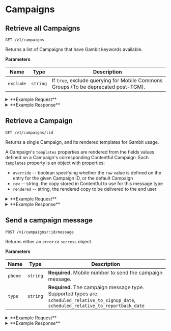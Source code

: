 # Campaigns

## Retrieve all Campaigns

```
GET /v1/campaigns
```

Returns a list of Campaigns that have Gambit keywords available.


**Parameters**

Name | Type | Description
--- | --- | ---
`exclude` | `string` | If `true`, exclude querying for Mobile Commons Groups (To be deprecated post-TGM).

<details><summary>**Example Request**</summary><p>

```
curl http://localhost:5000/v1/campaigns?exclude=true \
  -H "Accept: application/json" \
  -H "Content-Type: application/json" \
```

</p></details>

<details><summary>**Example Response**</summary><p>

```
  "data": [
    {
      "id": 2710,
      "title": "#SuperStressFace",
      "status": "active",
      "keywords": [
        "STRESSBOT"
      ]
    },
    {
      "id": 1524,
      "title": "Bubble Breaks",
      "status": "active",
      "keywords": [
        "BUBBLEBOT"
      ]
    },
    {
      "id": 6620,
      "title": "Dunk You Very Much",
      "status": "active",
      "keywords": [
        "DUNKBOT",
        "DUNKINTIME"
      ]
    },
  ]
```

</p></details>

## Retrieve a Campaign

```
GET /v1/campaigns/:id
```

Returns a single Campaign, and its rendered templates for Gambit usage.

A Campaign's `templates` properties are rendered from the fields values defined on a Campaign's corresponding Contentful Campaign. Each `templates` property is an object with properties:

* `override` -- boolean specifying whether the `raw` value is defined on the entry for the
given Campaign ID, or the default Campaign
* `raw` -- string, the copy stored in Contentful to use for this message type
* `rendered` -- string, the rendered copy to be delivered to the end user

<details><summary>**Example Request**</summary><p>

```
curl http://localhost:5000/v1/campaigns/7483 \
     -H "Accept: application/json" \
     -H "Content-Type: application/json" \
```

</p></details>
<details><summary>**Example Response**</summary><p>

```
{
  "data": {
    "id": 7483,
    "title": "Rinse, Recycle, Repeat",
    "tagline": "Make a recycling bin to make it easier to recycle empty beauty products.",
    "status": "active",
    "currentCampaignRun": {
      "id": 7549
    },
    "reportbackInfo": {
      "confirmationMessage": "Thanks for helping to keep #empties out of landfills! You'll receive an email shortly with a free shipping label so you can send your empties to TerraCycle to be upcycled.",
      "noun": "bins",
      "verb": "decorated"
    },
    "facts": {
      "problem": "Nearly half of Americans don’t regularly recycle their beauty and personal care products. That’s a major reason these items account for a significant amount of landfill waste."
    },
    "templates": {
      "gambitSignupMenu": {
        "override": true,
        "raw": "Great - it's simple: Keep beauty and personal care products out of landfills by making fun and creative recycling bins for the bathroom! \n\nThis action should take between 10 - 20 mins. Make it colorful so friends and family won't forget to recycle their bathroom empties. \n\nWhen you're done, text {{cmd_reportback}} to share a photo of your bin and you'll be entered to win a $5000 scholarship!",
        "rendered": "Great - it's simple: Keep beauty and personal care products out of landfills by making fun and creative recycling bins for the bathroom! \n\nThis action should take between 10 - 20 mins. Make it colorful so friends and family won't forget to recycle their bathroom empties. \n\nWhen you're done, text START to share a photo of your bin and you'll be entered to win a $5000 scholarship!"
      },
      "externalSignupMenu": {
        "override": true,
        "raw": "Thanks for joining {{title}}!\n\nNearly half of Americans don’t regularly recycle their beauty and personal care products. That’s a major reason these items account for a significant amount of landfill waste.\n\nThe solution is simple: Make fun and creative bins for bathrooms.\n\nOnce you have created some bathroom recycling bins, take a pic to prove it! Then text {{cmd_reportback}} to share it with us!",
        "rendered": "Thanks for joining Rinse Recycle Repeat!\n\nNearly half of Americans don’t regularly recycle their beauty and personal care products. That’s a major reason these items account for a significant amount of landfill waste.\n\nThe solution is simple: Make fun and creative bins for bathrooms.\n\nOnce you have created some bathroom recycling bins, take a pic to prove it! Then text START to share it with us!"
      },
      ...
    },
    "keywords": [
      "RINSEBOT"
    ],
    "contentfulUri": "https://app.contentful.com/spaces/pupp3tSl0Th/entries/3tUIp8oqTemqaSOKqGwIe6"
  }
}
```

</p></details>

## Send a campaign message

```
POST /v1/campaigns/:id/message
```

Returns either an `error` or `success` object.

**Parameters**

Name | Type | Description
--- | --- | ---
`phone` | `string` | **Required.** Mobile number to send the campaign message.
`type`  | `string` | <div>**Required.** The campaign message type.</div><div>Supported types are: `scheduled_relative_to_signup_date`, `scheduled_relative_to_reportback_date`</div>

<details><summary>**Example Request**</summary><p>

```
curl http://localhost:5000/v1/campaigns/2900/message \
     -H "x-gambit-api-key: totallysecret" \
     -H "Accept: application/json" \
     -H "Content-Type: application/json" \
     -d '{"phone": "5555555511", "type": "scheduled_relative_to_signup_date"}'
```

</p></details>

<details><summary>**Example Response**</summary><p>

```
{
  "success": {
    "code": 200,
    "message": "@dev: Have you completed Get Lucky yet?  \n\nIf you have created some fortune tellers, take a pic to prove it and text back LUCKYBOT"
  }
}
```

</p></details>
